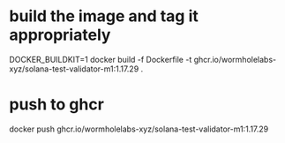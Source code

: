 # build the image and tag it appropriately

DOCKER_BUILDKIT=1 docker build -f Dockerfile -t ghcr.io/wormholelabs-xyz/solana-test-validator-m1:1.17.29 .

# push to ghcr

docker push ghcr.io/wormholelabs-xyz/solana-test-validator-m1:1.17.29

